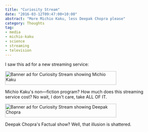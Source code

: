 ```yaml
---
title: "Curiosity Stream"
date: "2016-03-12T09:47:00+10:00"
abstract: "More Michio Kaku, less Deepak Chopra please"
category: Thoughts
tag:
- media
- michio-kaku
- science
- streaming
- television
---
```

I saw this ad for a new streaming service:

<p><img src="https://rubenerd.com/files/2016/curiositystream.michiokaku.jpg" srcset="https://rubenerd.com/files/2016/curiositystream.michiokaku.jpg 1x, https://rubenerd.com/files/2016/curiositystream.michiokaku@2x.jpg 2x" alt="Banner ad for Curiosity Stream showing Michio Kaku" style="width:364px; height:45px" /></p>

Michio Kaku's non—fiction program? How much does this streaming service cost? No wait, I don't care, take ALL OF IT.

<p><img src="https://rubenerd.com/files/2016/curiositystream.deepakchopra.jpg" srcset="https://rubenerd.com/files/2016/curiositystream.deepakchopra.jpg 1x, https://rubenerd.com/files/2016/curiositystream.deepakchopra@2x.jpg 2x" alt="Banner ad for Curiosity Stream showing Deepak Chopra" style="width:364px; height:45px" /></p>

Deepak Chopra's Factual show?  Well, that illusion is shattered.


